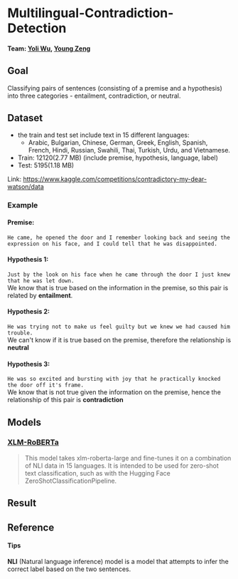 # Multilingual-Contradiction-Detection
#### Team: [Yoli Wu](https://github.com/hereisyoli), [Young Zeng](https://github.com/youngzyx/)

## Goal
Classifying pairs of sentences (consisting of a premise and a hypothesis) into three categories - entailment, contradiction, or neutral.  

## Dataset
* the train and test set include text in 15  different languages:
  * Arabic, Bulgarian, Chinese, German, Greek, English, Spanish, French, Hindi, Russian, Swahili, Thai, Turkish, Urdu, and Vietnamese.
* Train: 12120(2.77 MB) (include premise, hypothesis, language, label)
* Test: 5195(1.18 MB)

Link: https://www.kaggle.com/competitions/contradictory-my-dear-watson/data 

### Example
#### Premise:
`He came, he opened the door and I remember looking back and seeing the expression on his face, and I could tell that he was disappointed.`

#### Hypothesis 1:
`Just by the look on his face when he came through the door I just knew that he was let down.`<br/>
We know that is true based on the information in the premise, so this pair is related by **entailment**.

#### Hypothesis 2:
`He was trying not to make us feel guilty but we knew we had caused him trouble.`<br/>
We can't know if it is true based on the premise, therefore the relationship is **neutral**

#### Hypothesis 3:
`He was so excited and bursting with joy that he practically knocked the door off it's frame.` <br/>
We know that is not true given the information on the premise, hence the relationship of this pair is **contradiction**


## Models
### [XLM-RoBERTa](https://huggingface.co/joeddav/xlm-roberta-large-xnli)
> This model takes xlm-roberta-large and fine-tunes it on a combination of NLI data in 15 languages. It is intended to be used for zero-shot text classification, such as with the Hugging Face ZeroShotClassificationPipeline.

## Result

## Reference
#### Tips
**NLI** (Natural language inference) model is a model that attempts to infer the correct label based on the two sentences.
  
